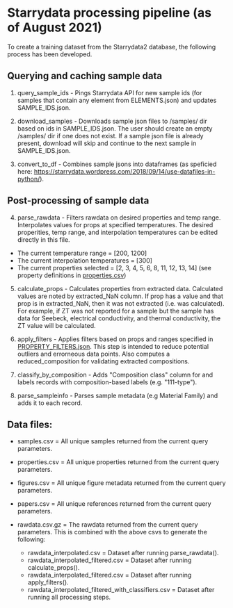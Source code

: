 # Starrydata processing pipeline (as of August 2021)

To create a training dataset from the Starrydata2 database, the following process has been developed.

## Querying and caching sample data
1. query_sample_ids - Pings Starrydata API for new sample ids (for samples that contain any element from ELEMENTS.json) and updates SAMPLE_IDS.json.

2. download_samples - Downloads sample json files to /samples/ dir based on ids in SAMPLE_IDS.json. The user should create an empty /samples/ dir if one does not exist. If a sample json file is already present, download will skip and continue to the next sample in SAMPLE_IDS.json.

3. convert_to_df - Combines sample jsons into dataframes (as speficied here: https://starrydata.wordpress.com/2018/09/14/use-datafiles-in-python/).


## Post-processing of sample data
4. parse_rawdata - Filters rawdata on desired properties and temp range. Interpolates values for props at specified temperatures. The desired properities, temp range, and interpolation temperatures can be edited directly in this file.
- The current temperature range = [200, 1200]
- The current interpolation temperatures = [300]
- The current properties selected = [2, 3, 4, 5, 6, 8, 11, 12, 13, 14] (see property definitions in [properties.csv](data/properties.csv))

5. calculate_props - Calculates properties from extracted data. Calculated values are noted by extracted_NaN column. If prop has a value and that prop is in extracted_NaN, then it was not extracted (i.e. was calculated). For example, if ZT was not reported for a sample but the sample has data for Seebeck, electrical conductivity, and thermal conductivity, the ZT value will be calculated.

6. apply_filters - Applies filters based on props and ranges specified in [PROPERTY_FILTERS.json](processing_functions/PROPERTY_FILTERS.json). This step is intended to reduce potential outliers and errorneous data points. Also computes a reduced_composition for validating extracted compositions.

7. classify_by_composition - Adds "Composition class" column for and labels records with composition-based labels (e.g. "111-type").

8. parse_sampleinfo - Parses sample metadata (e.g Material Family) and adds it to each record.

## Data files:

- samples.csv = All unique samples returned from the current query parameters.
- properties.csv = All unique properties returned from the current query parameters.
- figures.csv = All unique figure metadata returned from the current query parameters.
- papers.csv = All unique references returned from the current query parameters.

- rawdata.csv.gz = The rawdata returned from the current query parameters. This is combined with the above csvs to generate the following:
    - rawdata_interpolated.csv = Dataset after running parse_rawdata().
    - rawdata_interpolated_filtered.csv = Dataset after running calculate_props(). 
    - rawdata_interpolated_filtered.csv = Dataset after running apply_filters().
    - rawdata_interpolated_filtered_with_classifiers.csv = Dataset after running all processing steps.
